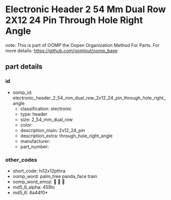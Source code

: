 # Electronic Header 2 54 Mm Dual Row 2X12 24 Pin Through Hole Right Angle  

note: This is part of OOMP the Oopen Organization Method For Parts. For more details: https://github.com/oomlout/oomp_base

##  part details





### id
* oomp_id: electronic_header_2_54_mm_dual_row_2x12_24_pin_through_hole_right_angle
  * classification: electronic
  * type: header
  * size: 2_54_mm_dual_row
  * color: 
  * description_main: 2x12_24_pin
  * description_extra: through_hole_right_angle
  * manufacturer: 
  * part_number: 

### other_codes
* short_code: hi12x12pthra
* oomp_word: palm_tree panda_face train
* oomp_word_emoji: :palm_tree: :panda_face: :train:
* md5_6_alpha: 459tc
* md5_6: 6a44f0* 